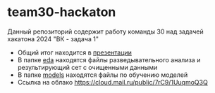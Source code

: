 # team30-hackaton

 Данный репозиторий содержит работу команды 30 над задачей хакатона 2024 "ВК - задача 1"

 - Общий итог находится в [презентации](https://github.com/Kontrosha/team30-hackaton/blob/main/second_iteration_summury.pdf)
 - В папке [eda](https://github.com/Kontrosha/team30-hackaton/tree/main/eda) находятся файлы разведывательного анализа и результирующий сет с очищенными данными
 - В папке [models](https://github.com/Kontrosha/team30-hackaton/tree/main/models) находятся файлы по обучению моделей
 - Ссылка на облако https://cloud.mail.ru/public/7rC9/1UuqmoQ3Q
   
